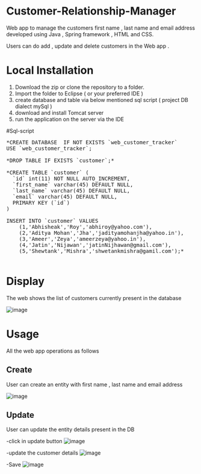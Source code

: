 # Customer-Relationship-Manager
Web app to manage the customers first name , last name and email address developed using Java , Spring framework , HTML and CSS.

Users can do add , update and delete customers in the Web app .

# Local Installation
  1. Download the zip or clone the repository to a folder.
  2. Import the folder to Eclipse ( or your preferred IDE )
  3. create database and table via below mentioned sql script ( project DB dialect mySql )
  4. download and install Tomcat server 
  5. run the application on the server via the IDE


#Sql-script 
<pre>
*CREATE DATABASE  IF NOT EXISTS `web_customer_tracker` 
USE `web_customer_tracker`;
 
*DROP TABLE IF EXISTS `customer`;*

*CREATE TABLE `customer` (
  `id` int(11) NOT NULL AUTO_INCREMENT,
  `first_name` varchar(45) DEFAULT NULL,
  `last_name` varchar(45) DEFAULT NULL,
  `email` varchar(45) DEFAULT NULL,
  PRIMARY KEY (`id`)
) 

INSERT INTO `customer` VALUES 
	(1,'Abhisheak','Roy','abhiroy@yahoo.com'),
	(2,'Aditya Mohan','Jha','jadityamohanjha@yahoo.in'),
	(3,'Ameer','Zeya','ameerzeya@yahoo.in'),
	(4,'Jatin','Nijawan','jatinNijhawan@gmail.com'),
	(5,'Shewtank','Mishra','shwetankmishra@gamil.com');*

</pre>

# Display

The web shows the list of customers currently present in the database

![image](https://user-images.githubusercontent.com/82048817/167897262-d63aeaa6-e0d4-44a3-ba73-4330c3cc28f2.png)


# Usage

All the web app operations as follows

## Create
User can create an entity with first name , last name and email address

![image](https://user-images.githubusercontent.com/82048817/167896007-d9e6de0e-4131-4206-9c6d-923e032d4e20.png)

## Update
User can update the entity details present in the DB

-click in update button
![image](https://user-images.githubusercontent.com/82048817/167897592-2cb54896-9896-4c4b-902b-2cc0e95e495c.png)

-update the customer details
![image](https://user-images.githubusercontent.com/82048817/167900142-c77b85a6-09c2-4fa1-8a9c-9a07de892a09.png)

-Save
![image](https://user-images.githubusercontent.com/82048817/167898812-42b70032-f8fc-4ed5-b7fa-606aaca276ab.png)


